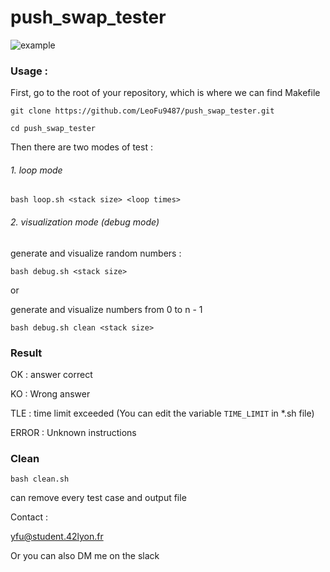# push_swap_tester

![example](https://user-images.githubusercontent.com/70040774/118051305-0b7fa580-b381-11eb-9568-36b44748b10f.png)


### Usage :

First, go to the root of your repository, which is where we can find Makefile

```git clone https://github.com/LeoFu9487/push_swap_tester.git```

```cd push_swap_tester```

Then there are two modes of test :

###### 1. loop mode

```bash loop.sh <stack size> <loop times>```

###### 2. visualization mode (debug mode)

generate and visualize random numbers : 

```bash debug.sh <stack size>```

or

generate and visualize numbers from 0 to n - 1

```bash debug.sh clean <stack size>```

### Result 

OK : answer correct

KO : Wrong answer

TLE : time limit exceeded (You can edit the variable ```TIME_LIMIT``` in *.sh file)

ERROR : Unknown instructions

### Clean

```bash clean.sh```

can remove every test case and output file

Contact : 

yfu@student.42lyon.fr

Or you can also DM me on the slack

